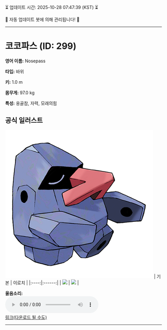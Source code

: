 
⏳ 업데이트 시간: 2025-10-28 07:47:39 (KST) ⏳

🤖 자동 업데이트 봇에 의해 관리됩니다! 🤖

---

# 코코파스 (ID: 299)
**영어 이름:** Nosepass

**타입:** 바위

**키:** 1.0 m

**몸무게:** 97.0 kg

**특성:** 옹골참, 자력, 모래의힘

## 공식 일러스트
![](https://raw.githubusercontent.com/PokeAPI/sprites/master/sprites/pokemon/other/official-artwork/299.png)
| 기본 | 이로치 |
|:----:|:------:|
| <img src="http://play.pokemonshowdown.com/sprites/ani/nosepass.gif" width="200"> | <img src="http://play.pokemonshowdown.com/sprites/ani-shiny/nosepass.gif" width="200"> |

**울음소리:**<br><audio controls src="https://raw.githubusercontent.com/PokeAPI/cries/main/cries/pokemon/latest/299.ogg"></audio><br> [링크(다운로드 될 수도)](https://raw.githubusercontent.com/PokeAPI/cries/main/cries/pokemon/latest/299.ogg)


---
